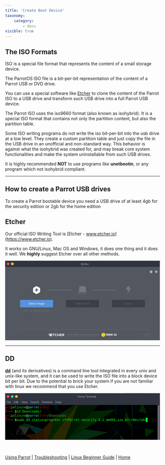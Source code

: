 ```yaml
---
title: 'Create Boot Device'
taxonomy:
    category:
        - docs
visible: true
---
```


## The ISO Formats

ISO is a special file format that represents the content of a small storage device.

The ParrotOS ISO file is a bit-per-bit representation of the content of a Parrot USB or DVD drive.

You can use a special software like [Etcher](https://www.etcher.io) to clone the content of the Parrot ISO to a USB drive and transform such USB drive into a full Parrot USB device.

The Parrot ISO uses the iso9660 format (also known as isohybrid). It is a special ISO format that contains not only the partition content, but also the partition table.

Some ISO writing programs do not write the iso bit-per-bit into the usb drive at a low level. They create a custom partition table and just copy the file in the USB drive in an unofficial and non-standard way. This behavior is against what the isohybrid was created for, and may break core system functionalities and make the system uninstallable from such USB drives.

It is highly recommended **NOT** to use programs like **unetbootin**, or any program which not isohybrid compliant.

---

## How to create a Parrot USB drives 

To create a Parrot bootable device you need a USB drive of at least 4gb for the security edition or 2gb for the home edition

## __Etcher__

Our official ISO Writing Tool is [Etcher - www.etcher.io](https://www.etcher.io).

It works on GNU/Linux, Mac OS and Windows, it does one thing and it does it well. We **highly** suggest Etcher over all other methods.

![Etcher](../img/etcher.png)

---

## __DD__

__[dd](https://en.wikipedia.org/wiki/Dd_(Unix))__ (and its derivatives) is a command line tool integrated in every unix and unix-like system, and it can be used to write the ISO file into a block device bit per bit. Due to the potential to brick your system if you are not familiar with linux we recommend that you use Etcher.


![DD](../img/dd.png)

&nbsp;

[Using Parrot](https://docs.parrot.sh/info/start/) | [Troubleshooting](https://docs.parrot.sh/trbl/start/) | [Linux Beginner Guide](https://docs.parrot.sh/library/lbg-basics/) | [Home](https://docs.parrot.sh/)